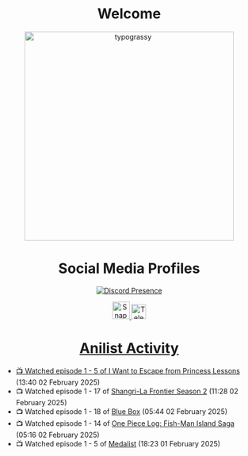 <div align="center">

# Welcome
<a href="https://github.com/kawarimidoll/typograssy">
    <img alt="typograssy" src="https://typograssy.deno.dev/api?text=%E3%82%88%E3%81%86%E3%81%93%E3%81%9D%E3%81%BF%E3%81%AA%E3%81%95%E3%82%93%20-%20Sheby--&&l0=none&l1=82d9d0&l2=027353&l3=038c4c&l4=01402e&bg=none&frame=none&speed=100&comment=" width="421.99">
</a>

</div>

<div align="center">

# Social Media Profiles

[![Discord Presence](https://lanyard.cnrad.dev/api/612532963938271232)](https://discord.com/users/612532963938271232)


<a href="https://www.snapchat.com/add/a.sheby" title="Snapchat Profile">
    <img src="https://www.freepnglogos.com/uploads/snapchat-logo-png-0.png" width="35" alt="Snapchat Logo" />


<a href="https://t.me/ASheby" title="Telegram Profile">
    <img src="https://www.freepnglogos.com/uploads/telegram-logo-png-0.png" width="30" alt="Telegram Logo" />


</div>

<div align="center">

# Anilist Activity

</div>

<!-- ANILIST_ACTIVITY:start -->

-   📺 Watched episode 1 - 5 of [I Want to Escape from Princess Lessons](https://anilist.co/anime/170650) (13:40 02 February 2025)
-   📺 Watched episode 1 - 17 of [Shangri-La Frontier Season 2](https://anilist.co/anime/176508) (11:28 02 February 2025)
-   📺 Watched episode 1 - 18 of [Blue Box](https://anilist.co/anime/170942) (05:44 02 February 2025)
-   📺 Watched episode 1 - 14 of [One Piece Log: Fish-Man Island Saga](https://anilist.co/anime/183423) (05:16 02 February 2025)
-   📺 Watched episode 1 - 5 of [Medalist](https://anilist.co/anime/165171) (18:23 01 February 2025)

<!-- ANILIST_ACTIVITY:end -->
